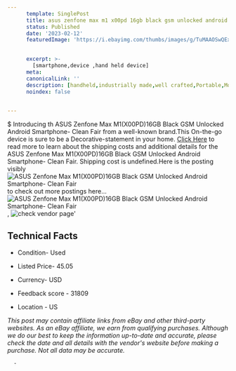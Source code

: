 ```yaml
---
      template: SinglePost
      title: asus zenfone max m1 x00pd 16gb black gsm unlocked android smartphone clean fair
      status: Published
      date: '2023-02-12'
      featuredImage: 'https://i.ebayimg.com/thumbs/images/g/TuMAAOSwQExj3BD7/s-l225.jpg'
       

      excerpt: >-
        [smartphone,device ,hand held device]
      meta:
      canonicalLink: ''
      description: [handheld,industrially made,well crafted,Portable,Mobile,Compact,Convenient,Lightweight,Maneuverable,Man-portable,Miniature,Carriable,Hand-held,Light,Holdable,Transportable,Mobile device,Pocket-sized,On-the-go,Wireless,Cordless,Compact size,Convenient size, smartphone,device ,hand held device]
      noindex: false
      

---
```

$
      Introducing th ASUS Zenfone Max M1(X00PD)16GB Black GSM Unlocked Android Smartphone- Clean Fair from a well-known brand.This On-the-go device  is sure to be a Decorative-statement in your home. [Click Here](https://www.ebay.com/itm/185760516748?hash=item2b40308a8c%3Ag%3ATuMAAOSwQExj3BD7&amdata=enc%3AAQAHAAAA4PFQFLzIPYqooA%2FYJkXIZZNG2GVSyhk1ii1J83p2HE6PlM702dW6la6yoWMJE46MdKf0vO3eD2swE2Gkzuq4FPkf7qbKGZY3JXGVS3HPv7MpSX5PcjK0lVNzn2Beumhvj0bQdaYjkVya555OVGiqDO46cu21C5ZfpAe5WrBAh9g8qIkVbpqcrxbCzyR7UCmeCZBNJwNjOc74bfN1GCG07Y1cNSkyVIWNgE0sxiHmJYGc7cNajTKokunOiR3nom2lMRWhDemYiH6tgodXKdIDc9nV9sXW3J2lW4CChtqrHHqq&mkevt=1&mkcid=1&mkrid=711-53200-19255-0&campid=%253CePNCampaignId%253E&customid=%253CreferenceId%253E&toolid=10049) to read more to learn about the shipping costs and additional details for the ASUS Zenfone Max M1(X00PD)16GB Black GSM Unlocked Android Smartphone- Clean Fair. Shipping cost is undefined.Here is the posting visibly ![ASUS Zenfone Max M1(X00PD)16GB Black GSM Unlocked Android Smartphone- Clean Fair](https://i.ebayimg.com/thumbs/images/g/TuMAAOSwQExj3BD7/s-l225.jpg) to check out more postings here... ![ASUS Zenfone Max M1(X00PD)16GB Black GSM Unlocked Android Smartphone- Clean Fair](https://i.ebayimg.com/images/g/TuMAAOSwQExj3BD7/s-l1600.jpg), ![check vendor page](https://origin-galleryplus.ebayimg.com/ws/web/185760516748_2_0_1/225x225.jpg,https://origin-galleryplus.ebayimg.com/ws/web/185760516748_3_0_1/225x225.jpg,https://origin-galleryplus.ebayimg.com/ws/web/185760516748_4_0_1/225x225.jpg,https://origin-galleryplus.ebayimg.com/ws/web/185760516748_5_0_1/225x225.jpg,https://origin-galleryplus.ebayimg.com/ws/web/185760516748_6_0_1/225x225.jpg,https://origin-galleryplus.ebayimg.com/ws/web/185760516748_7_0_1/225x225.jpg)'

      

 ## Technical Facts 



     
      

 - Condition- Used 


      

 - Listed Price- 45.05 


      

 - Currency- USD 


      

 - Feedback score - 31809 


      

 - Location - US 


      
      

 *_This post may contain affiliate links from eBay and other third-party websites. As an eBay affiliate, we earn from qualifying purchases. Although we do our best to keep the information up-to-date and accurate, please check the date and all details with the vendor's website before making a purchase. Not all data may be accurate._*




      -
